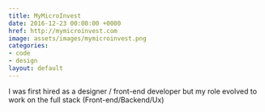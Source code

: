 ```yaml
---
title: MyMicroInvest
date: 2016-12-23 00:00:00 +0000
href: http://mymicroinvest.com
image: assets/images/mymicroinvest.png
categories:
- code
- design
layout: default
---
```

I was first hired as a designer / front-end developer but my role evolved to work on the full stack (Front-end/Backend/Ux)